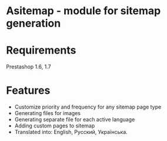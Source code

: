 # Asitemap - module for sitemap generation

# Requirements 
Prestashop 1.6, 1.7

# Features
 - Customize priority and frequency for any sitemap page type 
 - Generating files for images
 - Generating separate file for each active language 
 - Adding custom pages to sitemap
 - Translated into: English, Русский, Українська.
